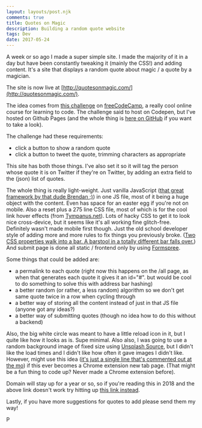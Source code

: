 ```yaml
---
layout: layouts/post.njk
comments: true
title: Quotes on Magic
description: Building a random quote website
tags: Dev
date: 2017-05-24
---
```


A week or so ago I made a super simple site. I made the majority of it in a day but have been constantly tweaking it (mainly the CSS!) and adding content. It's a site that displays a random quote about magic / a quote by a magician.

The site is now live at [http://quotesonmagic.com/](http://quotesonmagic.com/).

The idea comes from [this challenge](https://www.freecodecamp.com/challenges/build-a-random-quote-machine) on [freeCodeCamp](https://www.freecodecamp.com), a really cool online course for learning to code. The challenge said to host on Codepen, but I've hosted on Github Pages (and the whole thing is [here on GitHub](http://github.com/p44v9n/magicquotes/) if you want to take a look).

The challenge had these requirements:

- click a button to show a random quote
- click a button to tweet the quote, trimming characters as appropriate

This site has both those things. I've also set it so it will tag the person whose quote it is on Twitter if they're on Twitter, by adding an extra field to the (json) list of quotes.

The whole thing is really light-weight. Just vanilla JavaScript ([that great framework by that dude Brendan ;)](https://hackernoon.com/how-i-converted-my-react-app-to-vanillajs-and-whether-or-not-it-was-a-terrible-idea-4b14b1b2faff)) in one JS file, most of it being a huge object with the content. Even has space for an easter egg if you're not on mobile. Also a reset plus a 275 line CSS file, most of which is for the cool link hover effects (from [Tympanus.net](http://tympanus.net/Development/CreativeLinkEffects/)). Lots of hacky CSS to get it to look nice cross-device, but it seems like it's all working fine glitch-free. Definitely wasn't made mobile first though. Just the old school developer style of adding more and more rules to fix things you previously broke. ([Two CSS properties walk into a bar. A barstool in a totally different bar falls over.](https://twitter.com/thomasfuchs/status/493790680397803521?lang=en)) And submit page is done all static / frontend only by using [Formspree](https://formspree.io/).

Some things that could be added are:

- a permalink to each quote (right now this happens on the /all page, as when that generates each quote it gives it an id="#". but would be cool to do something to solve this with address bar hashing)
- a better random (or rather, a less random) algorithm so we don't get same quote twice in a row when cycling through
- a better way of storing all the content instead of just in that JS file (anyone got any ideas?)
- a better way of submitting quotes (though no idea how to do this without a backend)

Also, the big white circle was meant to have a little reload icon in it, but I quite like how it looks as is. Supe minimal. Also also, I was going to use a random background image of fixed size using [Unsplash Source](https://source.unsplash.com/), but I didn't like the load times and I didn't like how often it gave images I didn't like. However, might use this idea ([it's just a single line that's commented out at the mo](https://github.com/p44v9n/magicquotes/blob/master/css/styles.css#L3)) if this ever becomes a Chrome extension new tab page. (That might be a fun thing to code up? Never made a Chrome extension before). 

Domain will stay up for a year or so, so if you're reading this in 2018 and the above link doesn't work try hitting up [this link instead](https://p44v9n.github.io/magicquotes/).

Lastly, if you have more suggestions for quotes to add please send them my way!

P